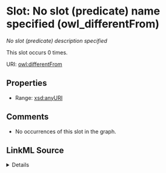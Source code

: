 

# Slot: No slot (predicate) name specified (owl_differentFrom)


_No slot (predicate) description specified_






This slot occurs 0 times.


URI: [owl:differentFrom](http://www.w3.org/2002/07/owl#differentFrom)



<!-- no inheritance hierarchy -->








## Properties

* Range: [xsd:anyURI](http://www.w3.org/2001/XMLSchema#anyURI)





## Comments

* No occurrences of this slot in the graph.



## LinkML Source

<details>

```yaml
name: owl_differentFrom
annotations:
  count:
    tag: count
    value: 0
description: No slot (predicate) description specified
title: No slot (predicate) name specified
comments:
- No occurrences of this slot in the graph.
from_schema: hydrology-kg
rank: 1000
domain: owl_differentFrom
slot_uri: owl:differentFrom
alias: owl_differentFrom
range: uri

```
</details>